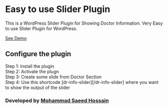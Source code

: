 # Easy to use Slider Plugin

This is a WordPress Slider Plugin for Showing Doctor Information. Very Easy to use Slider Plugin for WordPress.

[See Demo](https://md-sh-emon.github.io/dr-info-slider/)

## Configure the plugin
Step 1: Install the plugin <br>
Step 2: Activate the plugn <br>
Step 3: Create some slide from Doctor Section <br>
Step 4: Use this shortcode [dr-info-slider][/dr-info-slider] where you want to show the output of the slider

### Developed by [Mohammad Saeed Hossain](https://dev-md-sh-emon.pantheonsite.io/)